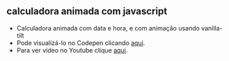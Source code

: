 ## calculadora animada com javascript

* Calculadora animada com data e hora, e com animação usando vanilla-tilt
* Pode visualizá-lo no Codepen clicando [aqui](https://codepen.io/evenilsonliandro/full/VwKyxeb).
* Para ver vídeo no Youtube clique [aqui](https://youtu.be/iGT4aBWMQjg).